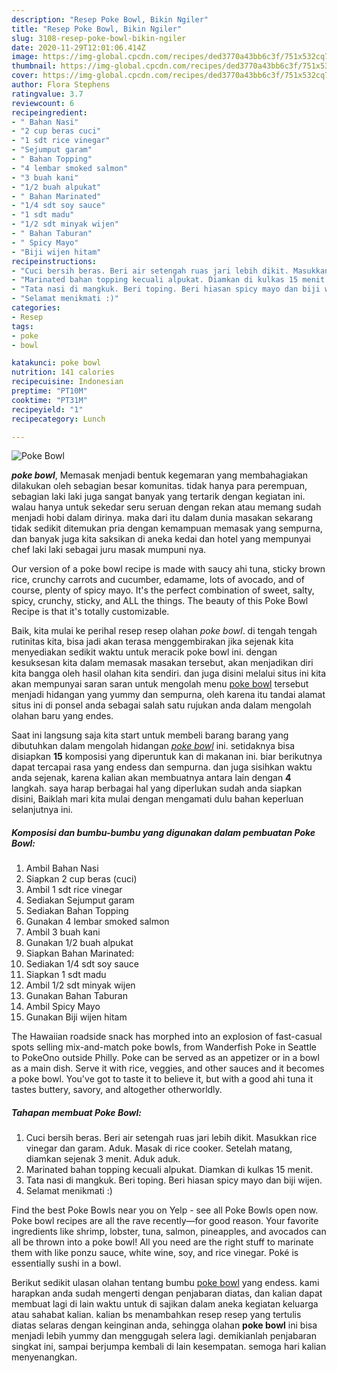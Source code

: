 ```yaml
---
description: "Resep Poke Bowl, Bikin Ngiler"
title: "Resep Poke Bowl, Bikin Ngiler"
slug: 3108-resep-poke-bowl-bikin-ngiler
date: 2020-11-29T12:01:06.414Z
image: https://img-global.cpcdn.com/recipes/ded3770a43bb6c3f/751x532cq70/poke-bowl-foto-resep-utama.jpg
thumbnail: https://img-global.cpcdn.com/recipes/ded3770a43bb6c3f/751x532cq70/poke-bowl-foto-resep-utama.jpg
cover: https://img-global.cpcdn.com/recipes/ded3770a43bb6c3f/751x532cq70/poke-bowl-foto-resep-utama.jpg
author: Flora Stephens
ratingvalue: 3.7
reviewcount: 6
recipeingredient:
- " Bahan Nasi"
- "2 cup beras cuci"
- "1 sdt rice vinegar"
- "Sejumput garam"
- " Bahan Topping"
- "4 lembar smoked salmon"
- "3 buah kani"
- "1/2 buah alpukat"
- " Bahan Marinated"
- "1/4 sdt soy sauce"
- "1 sdt madu"
- "1/2 sdt minyak wijen"
- " Bahan Taburan"
- " Spicy Mayo"
- "Biji wijen hitam"
recipeinstructions:
- "Cuci bersih beras. Beri air setengah ruas jari lebih dikit. Masukkan rice vinegar dan garam. Aduk. Masak di rice cooker. Setelah matang, diamkan sejenak 3 menit. Aduk aduk."
- "Marinated bahan topping kecuali alpukat. Diamkan di kulkas 15 menit."
- "Tata nasi di mangkuk. Beri toping. Beri hiasan spicy mayo dan biji wijen."
- "Selamat menikmati :)"
categories:
- Resep
tags:
- poke
- bowl

katakunci: poke bowl 
nutrition: 141 calories
recipecuisine: Indonesian
preptime: "PT10M"
cooktime: "PT31M"
recipeyield: "1"
recipecategory: Lunch

---
```



![Poke Bowl](https://img-global.cpcdn.com/recipes/ded3770a43bb6c3f/751x532cq70/poke-bowl-foto-resep-utama.jpg)

<b><i>poke bowl</i></b>, Memasak menjadi bentuk kegemaran yang membahagiakan dilakukan oleh sebagian besar komunitas. tidak hanya para perempuan, sebagian laki laki juga sangat banyak yang tertarik dengan kegiatan ini. walau hanya untuk sekedar seru seruan dengan rekan atau memang sudah menjadi hobi dalam dirinya. maka dari itu dalam dunia masakan sekarang tidak sedikit ditemukan pria dengan kemampuan memasak yang sempurna, dan banyak juga kita saksikan di aneka kedai dan hotel yang mempunyai chef laki laki sebagai juru masak mumpuni nya.

Our version of a poke bowl recipe is made with saucy ahi tuna, sticky brown rice, crunchy carrots and cucumber, edamame, lots of avocado, and of course, plenty of spicy mayo. It&#39;s the perfect combination of sweet, salty, spicy, crunchy, sticky, and ALL the things. The beauty of this Poke Bowl Recipe is that it&#39;s totally customizable.

Baik, kita mulai ke perihal resep resep olahan <i>poke bowl</i>. di tengah tengah rutinitas kita, bisa jadi akan terasa menggembirakan jika sejenak kita menyediakan sedikit waktu untuk meracik poke bowl ini. dengan kesuksesan kita dalam memasak masakan tersebut, akan menjadikan diri kita bangga oleh hasil olahan kita sendiri. dan juga disini melalui situs ini kita akan mempunyai saran saran untuk mengolah menu <u>poke bowl</u> tersebut menjadi hidangan yang yummy dan sempurna, oleh karena itu tandai alamat situs ini di ponsel anda sebagai salah satu rujukan anda dalam mengolah olahan baru yang endes.


Saat ini langsung saja kita start untuk membeli barang barang yang dibutuhkan dalam mengolah hidangan <u><i>poke bowl</i></u> ini. setidaknya bisa disiapkan <b>15</b> komposisi yang diperuntuk kan di makanan ini. biar berikutnya dapat tercapai rasa yang endess dan sempurna. dan juga sisihkan waktu anda sejenak, karena kalian akan membuatnya antara lain dengan <b>4</b> langkah. saya harap berbagai hal yang diperlukan sudah anda siapkan disini, Baiklah mari kita mulai dengan mengamati dulu bahan keperluan selanjutnya ini.

<!--inarticleads1-->

##### Komposisi dan bumbu-bumbu yang digunakan dalam pembuatan Poke Bowl:

1. Ambil  Bahan Nasi
1. Siapkan 2 cup beras (cuci)
1. Ambil 1 sdt rice vinegar
1. Sediakan Sejumput garam
1. Sediakan  Bahan Topping
1. Gunakan 4 lembar smoked salmon
1. Ambil 3 buah kani
1. Gunakan 1/2 buah alpukat
1. Siapkan  Bahan Marinated:
1. Sediakan 1/4 sdt soy sauce
1. Siapkan 1 sdt madu
1. Ambil 1/2 sdt minyak wijen
1. Gunakan  Bahan Taburan
1. Ambil  Spicy Mayo
1. Gunakan Biji wijen hitam


The Hawaiian roadside snack has morphed into an explosion of fast-casual spots selling mix-and-match poke bowls, from Wanderfish Poke in Seattle to PokeOno outside Philly. Poke can be served as an appetizer or in a bowl as a main dish. Serve it with rice, veggies, and other sauces and it becomes a poke bowl. You&#39;ve got to taste it to believe it, but with a good ahi tuna it tastes buttery, savory, and altogether otherworldly. 

<!--inarticleads2-->

##### Tahapan membuat Poke Bowl:

1. Cuci bersih beras. Beri air setengah ruas jari lebih dikit. Masukkan rice vinegar dan garam. Aduk. Masak di rice cooker. Setelah matang, diamkan sejenak 3 menit. Aduk aduk.
1. Marinated bahan topping kecuali alpukat. Diamkan di kulkas 15 menit.
1. Tata nasi di mangkuk. Beri toping. Beri hiasan spicy mayo dan biji wijen.
1. Selamat menikmati :)


Find the best Poke Bowls near you on Yelp - see all Poke Bowls open now. Poke bowl recipes are all the rave recently—for good reason. Your favorite ingredients like shrimp, lobster, tuna, salmon, pineapples, and avocados can all be thrown into a poke bowl! All you need are the right stuff to marinate them with like ponzu sauce, white wine, soy, and rice vinegar. Poké is essentially sushi in a bowl. 

Berikut sedikit ulasan olahan tentang bumbu <u>poke bowl</u> yang endess. kami harapkan anda sudah mengerti dengan penjabaran diatas, dan kalian dapat membuat lagi di lain waktu untuk di sajikan dalam aneka kegiatan keluarga atau sahabat kalian. kalian bs menambahkan resep resep yang tertulis diatas selaras dengan keinginan anda, sehingga olahan <b>poke bowl</b> ini bisa menjadi lebih yummy dan menggugah selera lagi. demikianlah penjabaran singkat ini, sampai berjumpa kembali di lain kesempatan. semoga hari kalian menyenangkan.
